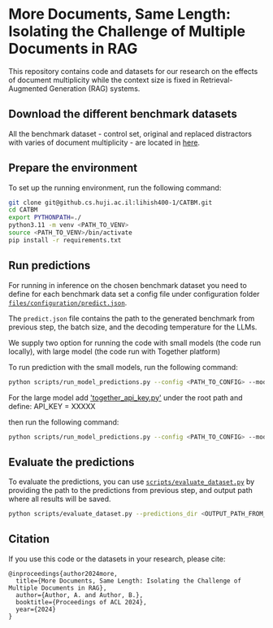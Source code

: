 # More Documents, Same Length: Isolating the Challenge of Multiple Documents in RAG

This repository contains code and datasets for our research on the effects of document multiplicity while the context size is fixed in Retrieval-Augmented Generation (RAG) systems.

## Download the different benchmark datasets

All the benchmark dataset - control set, original and replaced distractors with varies of document multiplicity - are located in [here](https://drive.google.com/file/d/1z6L0Xl0zhRoOOpwD5WuQI9ukSaEgCraM/view?usp=drive_link).


## Prepare the environment

To set up the running environment, run the following command:
```bash
git clone git@github.cs.huji.ac.il:lihish400-1/CATBM.git
cd CATBM
export PYTHONPATH=./
python3.11 -m venv <PATH_TO_VENV>
source <PATH_TO_VENV>/bin/activate
pip install -r requirements.txt
```

## Run predictions
For running in inference on the chosen benchmark dataset you need to define for each benchmark data set a config file under configuration folder [`files/configuration/predict.json`](files/configuration/predict.json).

The `predict.json` file contains the path to the generated benchmark from previous step, the batch size, and the decoding temperature for the LLMs.

We supply two option for running the code with small models (the code run locally), with large model (the code run with Together platform)

To run prediction with the small models, run the following command:
```bash
python scripts/run_model_predictions.py --config <PATH_TO_CONFIG> --model_name <MODEL_NAME>
```

For the large model add ['together_api_key.py'](together_api_key.py) under the root path and define: API_KEY = XXXXX

then run the following command:

```bash
python scripts/run_model_predictions.py --config <PATH_TO_CONFIG> --model_name <MODEL_NAME> --run_together
```

## Evaluate the predictions

To evaluate the predictions, you can use [`scripts/evaluate_dataset.py`](scripts/evaluate_dataset.py) by providing 
the path to the predictions from previous step, and output path where all results will be saved.

```bash
python scripts/evaluate_dataset.py --predictions_dir <OUTPUT_PATH_FROM_PREV_STEP> --output_path <RESULT_OUTPUT> --ds_name MusiQue
```

## Citation

If you use this code or the datasets in your research, please cite:

```
@inproceedings{author2024more,
  title={More Documents, Same Length: Isolating the Challenge of Multiple Documents in RAG},
  author={Author, A. and Author, B.},
  booktitle={Proceedings of ACL 2024},
  year={2024}
}
```

